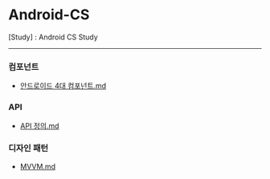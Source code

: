 # Android-CS
[Study] : Android CS Study

-----------------------------

### 컴포넌트
- [안드로이드 4대 컴포넌트.md](Component%2F%EC%95%88%EB%93%9C%EB%A1%9C%EC%9D%B4%EB%93%9C%204%EB%8C%80%20%EC%BB%B4%ED%8F%AC%EB%84%8C%ED%8A%B8.md)

### API
- [API 정의.md](API%2FAPI%20%EC%A0%95%EC%9D%98.md)

### 디자인 패턴
- [MVVM.md](Design%20Patterns%2FMVVM.md)